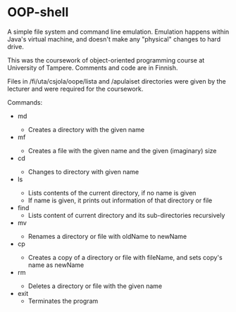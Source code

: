 # OOP-shell
A simple file system and command line emulation. Emulation happens within Java's virtual machine, and doesn't make any "physical" changes to hard drive.

This was the coursework of object-oriented programming course at University of Tampere. Comments and code are in Finnish.

Files in /fi/uta/csjola/oope/lista and /apulaiset directories were given by the lecturer and were required for the coursework.

Commands:

* md <name>
  * Creates a directory with the given name
* mf <name> <size>
  * Creates a file with the given name and the given (imaginary) size
* cd <name>
  * Changes to directory with given name
* ls <name>
  * Lists contents of the current directory, if no name is given
  * If name is given, it prints out information of that directory or file
* find
  * Lists content of current directory and its sub-directories recursively
* mv <oldName> <newName>
  * Renames a directory or file with oldName to newName
* cp <fileName> <newName>
  * Creates a copy of a directory or file with fileName, and sets copy's name as newName
* rm <name>
  * Deletes a directory or file with the given name
* exit
  * Terminates the program
